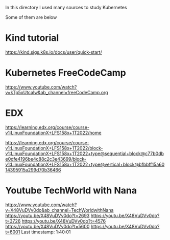 In this directory I used many sources to study Kubernetes

Some of them are below


# Kind tutorial

https://kind.sigs.k8s.io/docs/user/quick-start/


# Kubernetes FreeCodeCamp

https://www.youtube.com/watch?v=kTp5xUtcalw&ab_channel=freeCodeCamp.org


# EDX 

https://learning.edx.org/course/course-v1:LinuxFoundationX+LFS158x+1T2022/home

https://learning.edx.org/course/course-v1:LinuxFoundationX+LFS158x+1T2022/block-v1:LinuxFoundationX+LFS158x+1T2022+type@sequential+block@c77b0dbe0dfe4196be4c88c2c3e43699/block-v1:LinuxFoundationX+LFS158x+1T2022+type@vertical+block@bfbbff15a6014395915a299d70b36466


# Youtube TechWorld with Nana
https://www.youtube.com/watch?v=X48VuDVv0do&ab_channel=TechWorldwithNana
https://youtu.be/X48VuDVv0do?t=2693
https://youtu.be/X48VuDVv0do?t=3726
https://youtu.be/X48VuDVv0do?t=4576
https://youtu.be/X48VuDVv0do?t=5600
https://youtu.be/X48VuDVv0do?t=6001
Last timestamp: 1:40:01
